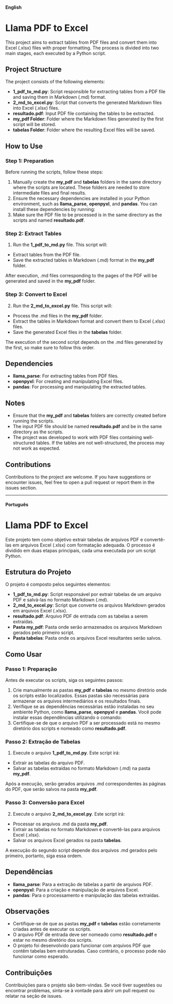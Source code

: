 #### English 

# Llama PDF to Excel

This project aims to extract tables from PDF files and convert them into Excel (.xlsx) files with proper formatting. The process is divided into two main stages, each executed by a Python script.

## Project Structure

The project consists of the following elements:

- **1_pdf_to_md.py**: Script responsible for extracting tables from a PDF file and saving them in Markdown (.md) format.
- **2_md_to_excel.py**: Script that converts the generated Markdown files into Excel (.xlsx) files.
- **resultado.pdf**: Input PDF file containing the tables to be extracted.
- **my_pdf Folder**: Folder where the Markdown files generated by the first script will be stored.
- **tabelas Folder**: Folder where the resulting Excel files will be saved.

## How to Use

### Step 1: Preparation

Before running the scripts, follow these steps:

1. Manually create the **my_pdf** and **tabelas** folders in the same directory where the scripts are located. These folders are needed to store intermediate files and final results.
2. Ensure the necessary dependencies are installed in your Python environment, such as **llama_parse**, **openpyxl**, and **pandas**. You can install these dependencies by running:
3. Make sure the PDF file to be processed is in the same directory as the scripts and named **resultado.pdf**.

### Step 2: Extract Tables

1. Run the **1_pdf_to_md.py** file. This script will:

- Extract tables from the PDF file.
- Save the extracted tables in Markdown (.md) format in the **my_pdf** folder.

After execution, .md files corresponding to the pages of the PDF will be generated and saved in the **my_pdf** folder.

### Step 3: Convert to Excel

2. Run the **2_md_to_excel.py** file. This script will:

- Process the .md files in the **my_pdf** folder.
- Extract the tables in Markdown format and convert them to Excel (.xlsx) files.
- Save the generated Excel files in the **tabelas** folder.

The execution of the second script depends on the .md files generated by the first, so make sure to follow this order.

## Dependencies

- **llama_parse**: For extracting tables from PDF files.
- **openpyxl**: For creating and manipulating Excel files.
- **pandas**: For processing and manipulating the extracted tables.

## Notes

- Ensure that the **my_pdf** and **tabelas** folders are correctly created before running the scripts.
- The input PDF file should be named **resultado.pdf** and be in the same directory as the scripts.
- The project was developed to work with PDF files containing well-structured tables. If the tables are not well-structured, the process may not work as expected.

## Contributions

Contributions to the project are welcome. If you have suggestions or encounter issues, feel free to open a pull request or report them in the issues section.

---

#### Português

# Llama PDF to Excel

Este projeto tem como objetivo extrair tabelas de arquivos PDF e convertê-las em arquivos Excel (.xlsx) com formatação adequada. O processo é dividido em duas etapas principais, cada uma executada por um script Python.

## Estrutura do Projeto

O projeto é composto pelos seguintes elementos:

- **1_pdf_to_md.py**: Script responsável por extrair tabelas de um arquivo PDF e salvá-las no formato Markdown (.md).
- **2_md_to_excel.py**: Script que converte os arquivos Markdown gerados em arquivos Excel (.xlsx).
- **resultado.pdf**: Arquivo PDF de entrada com as tabelas a serem extraídas.
- **Pasta my_pdf**: Pasta onde serão armazenados os arquivos Markdown gerados pelo primeiro script.
- **Pasta tabelas**: Pasta onde os arquivos Excel resultantes serão salvos.

## Como Usar

### Passo 1: Preparação

Antes de executar os scripts, siga os seguintes passos:

1. Crie manualmente as pastas **my_pdf** e **tabelas** no mesmo diretório onde os scripts estão localizados. Essas pastas são necessárias para armazenar os arquivos intermediários e os resultados finais.
2. Verifique se as dependências necessárias estão instaladas no seu ambiente Python, como **llama_parse**, **openpyxl** e **pandas**. Você pode instalar essas dependências utilizando o comando:
3. Certifique-se de que o arquivo PDF a ser processado está no mesmo diretório dos scripts e nomeado como **resultado.pdf**.

### Passo 2: Extração de Tabelas

1. Execute o arquivo **1_pdf_to_md.py**. Este script irá:

- Extrair as tabelas do arquivo PDF.
- Salvar as tabelas extraídas no formato Markdown (.md) na pasta **my_pdf**.

Após a execução, serão gerados arquivos .md correspondentes às páginas do PDF, que serão salvos na pasta **my_pdf**.

### Passo 3: Conversão para Excel

2. Execute o arquivo **2_md_to_excel.py**. Este script irá:

- Processar os arquivos .md da pasta **my_pdf**.
- Extrair as tabelas no formato Markdown e convertê-las para arquivos Excel (.xlsx).
- Salvar os arquivos Excel gerados na pasta **tabelas**.

A execução do segundo script depende dos arquivos .md gerados pelo primeiro, portanto, siga essa ordem.

## Dependências

- **llama_parse**: Para a extração de tabelas a partir de arquivos PDF.
- **openpyxl**: Para a criação e manipulação de arquivos Excel.
- **pandas**: Para o processamento e manipulação das tabelas extraídas.

## Observações

- Certifique-se de que as pastas **my_pdf** e **tabelas** estão corretamente criadas antes de executar os scripts.
- O arquivo PDF de entrada deve ser nomeado como **resultado.pdf** e estar no mesmo diretório dos scripts.
- O projeto foi desenvolvido para funcionar com arquivos PDF que contêm tabelas bem estruturadas. Caso contrário, o processo pode não funcionar como esperado.

## Contribuições

Contribuições para o projeto são bem-vindas. Se você tiver sugestões ou encontrar problemas, sinta-se à vontade para abrir um pull request ou relatar na seção de issues.
